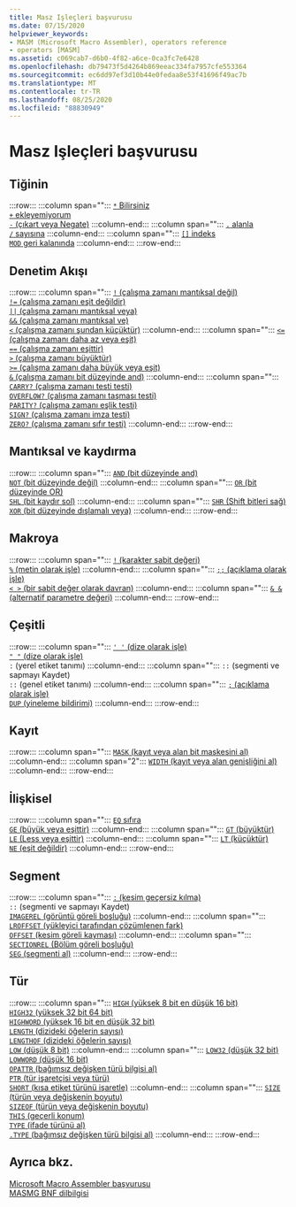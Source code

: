 ```yaml
---
title: Masz Işleçleri başvurusu
ms.date: 07/15/2020
helpviewer_keywords:
- MASM (Microsoft Macro Assembler), operators reference
- operators [MASM]
ms.assetid: c069cab7-d6b0-4f82-a6ce-0ca3fc7e6428
ms.openlocfilehash: db79473f5d4264b869eeac334fa7957cfe553364
ms.sourcegitcommit: ec6dd97ef3d10b44e0fedaa8e53f41696f49ac7b
ms.translationtype: MT
ms.contentlocale: tr-TR
ms.lasthandoff: 08/25/2020
ms.locfileid: "88830949"
---
```

# <a name="masm-operators-reference"></a>Masz Işleçleri başvurusu

## <a name="arithmetic"></a>Tiğinin

:::row:::
   :::column span="":::
      [`*` Bilirsiniz](operator-multiply.md)\
      [`+` ekleyemiyorum](operator-add.md)\
      [`-` (çıkart veya Negate)](operator-subtract-2.md)
   :::column-end:::
   :::column span="":::
      [`.` alanla](operator-dot.md)\
      [`/` sayısına](operator-subtract-1.md)
   :::column-end:::
   :::column span="":::
      [`[]` indeks](operator-brackets.md)\
      [`MOD` geri kalanında](operator-mod.md)
   :::column-end:::
:::row-end:::

## <a name="control-flow"></a>Denetim Akışı

:::row:::
   :::column span="":::
      [`!` (çalışma zamanı mantıksal değil)](operator-logical-not-masm-run-time.md)\
      [`!=` (çalışma zamanı eşit değildir)](operator-not-equal-masm.md)\
      [`||` (çalışma zamanı mantıksal veya)](operator-logical-or.md)\
      [`&&` (çalışma zamanı mantıksal ve)](operator-logical-and-masm-run-time.md)\
      [`<` (çalışma zamanı şundan küçüktür)](operator-less-than-masm-run-time.md)
   :::column-end:::
   :::column span="":::
      [`<=` (çalışma zamanı daha az veya eşit)](operator-less-or-equal-masm-run-time.md)\
      [`==` (çalışma zamanı eşittir)](operator-equal-masm-run-time.md)\
      [`>` (çalışma zamanı büyüktür)](operator-greater-than-masm-run-time.md)\
      [`>=` (çalışma zamanı daha büyük veya eşit)](operator-greater-or-equal-masm-run-time.md)\
      [`&` (çalışma zamanı bit düzeyinde and)](operator-bitwise-and.md)
   :::column-end:::
   :::column span="":::
      [`CARRY?` (çalışma zamanı testi testi)](operator-carry-q.md)\
      [`OVERFLOW?` (çalışma zamanı taşması testi)](operator-overflow-q.md)\
      [`PARITY?` (çalışma zamanı eşlik testi)](operator-parity-q.md)\
      [`SIGN?` (çalışma zamanı imza testi)](operator-sign-q.md)\
      [`ZERO?` (çalışma zamanı sıfır testi)](operator-zero-q.md)
   :::column-end:::
:::row-end:::

## <a name="logical-and-shift"></a>Mantıksal ve kaydırma

:::row:::
   :::column span="":::
      [`AND` (bit düzeyinde and)](operator-and.md)\
      [`NOT` (bit düzeyinde değil)](operator-not.md)
   :::column-end:::
   :::column span="":::
      [`OR` (bit düzeyinde OR)](operator-or.md)\
      [`SHL` (bit kaydır sol)](operator-shl.md)
   :::column-end:::
   :::column span="":::
      [`SHR` (Shift bitleri sağ)](operator-shr.md)\
      [`XOR` (bit düzeyinde dışlamalı veya)](operator-xor.md)
   :::column-end:::
:::row-end:::

## <a name="macro"></a>Makroya

:::row:::
   :::column span="":::
      [`!` (karakter sabit değeri)](operator-logical-not-masm.md)\
      [`%` (metin olarak işle)](operator-percent.md)
   :::column-end:::
   :::column span="":::
      [`;;` (açıklama olarak işle)](operator-semicolons.md)\
      [`< >` (bir sabit değer olarak davran)](operator-literal.md)
   :::column-end:::
   :::column span="":::
      [`& &` (alternatif parametre değeri)](operator-logical-and-masm.md)
   :::column-end:::
:::row-end:::

## <a name="miscellaneous"></a>Çeşitli

:::row:::
   :::column span="":::
      [`' '` (dize olarak işle)](operator-single-quote.md)\
      [`" "` (dize olarak işle)](operator-double-quote.md)\
      `:` (yerel etiket tanımı)
   :::column-end:::
   :::column span="":::
      `::` (segmenti ve sapmayı Kaydet) \
      `::` (genel etiket tanımı)
   :::column-end:::
   :::column span="":::
      [`;` (açıklama olarak işle)](operator-semicolon.md)\
      [`DUP` (yineleme bildirimi)](operator-dup.md)
   :::column-end:::
:::row-end:::

## <a name="record"></a>Kayıt

:::row:::
   :::column span="":::
      [`MASK` (kayıt veya alan bit maskesini al)](operator-mask.md)
   :::column-end:::
   :::column span="2":::
      [`WIDTH` (kayıt veya alan genişliğini al)](operator-width.md)
   :::column-end:::
:::row-end:::

## <a name="relational"></a>İlişkisel

:::row:::
   :::column span="":::
      [`EQ` sıfıra](operator-eq.md)\
      [`GE` (büyük veya eşittir)](operator-ge.md)
   :::column-end:::
   :::column span="":::
      [`GT` (büyüktür)](operator-gt.md)\
      [`LE` (Less veya eşittir)](operator-le.md)
   :::column-end:::
   :::column span="":::
      [`LT` (küçüktür)](operator-lt.md)\
      [`NE` (eşit değildir)](operator-ne.md)
   :::column-end:::
:::row-end:::

## <a name="segment"></a>Segment

:::row:::
   :::column span="":::
      [`:` (kesim geçersiz kılma)](operator-colon.md)\
      `::` (segmenti ve sapmayı Kaydet) \
      [`IMAGEREL` (görüntü göreli boşluğu)](operator-imagerel.md)
   :::column-end:::
   :::column span="":::
      [`LROFFSET` (yükleyici tarafından çözümlenen fark)](operator-lroffset.md)\
      [`OFFSET` (kesim göreli kayması)](operator-offset.md)
   :::column-end:::
   :::column span="":::
      [`SECTIONREL` (Bölüm göreli boşluğu)](operator-sectionrel.md)\
      [`SEG` (segmenti al)](operator-seg.md)
   :::column-end:::
:::row-end:::

## <a name="type"></a>Tür

:::row:::
   :::column span="":::
      [`HIGH` (yüksek 8 bit en düşük 16 bit)](operator-high.md)\
      [`HIGH32` (yüksek 32 bit 64 bit)](operator-high32.md)\
      [`HIGHWORD` (yüksek 16 bit en düşük 32 bit)](operator-highword.md)\
      [`LENGTH` (dizideki öğelerin sayısı)](operator-length.md)\
      [`LENGTHOF` (dizideki öğelerin sayısı)](operator-lengthof.md)\
      [`LOW` (düşük 8 bit)](operator-low.md)
   :::column-end:::
   :::column span="":::
      [`LOW32` (düşük 32 bit)](operator-low32.md)\
      [`LOWWORD` (düşük 16 bit)](operator-lowword.md)\
      [`OPATTR` (bağımsız değişken türü bilgisi al)](operator-opattr.md)\
      [`PTR` (tür işaretçisi veya türü)](operator-ptr.md)\
      [`SHORT` (kısa etiket türünü işaretle)](operator-short.md)
   :::column-end:::
   :::column span="":::
      [`SIZE` (türün veya değişkenin boyutu)](operator-size.md)\
      [`SIZEOF` (türün veya değişkenin boyutu)](operator-sizeof.md)\
      [`THIS` (geçerli konum)](operator-this.md)\
      [`TYPE` (ifade türünü al)](operator-type.md)\
      [`.TYPE` (bağımsız değişken türü bilgisi al)](operator-dot-type.md)
   :::column-end:::
:::row-end:::

## <a name="see-also"></a>Ayrıca bkz.

[Microsoft Macro Assembler başvurusu](microsoft-macro-assembler-reference.md)\
[MASMG BNF dilbilgisi](masm-bnf-grammar.md)

